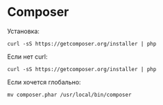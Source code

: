 # Composer

Установка:
```
curl -sS https://getcomposer.org/installer | php
```
Если нет curl:
```
curl -sS https://getcomposer.org/installer | php
```
Если хочется глобально:
```
mv composer.phar /usr/local/bin/composer
```

